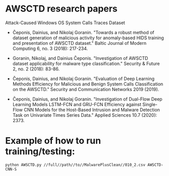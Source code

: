 # AWSCTD research papers

Attack-Caused Windows OS System Calls Traces Dataset

 - Čeponis, Dainius, and Nikolaj Goranin. "Towards a robust method of dataset generation of malicious activity for anomaly-based HIDS training and presentation of AWSCTD dataset." Baltic Journal of Modern Computing 6, no. 3 (2018): 217-234.

 - Goranin, Nikolaj, and Dainius Čeponis. "Investigation of AWSCTD dataset applicability for malware type classification." Security & Future 2, no. 2 (2018): 83-86.

 - Čeponis, Dainius, and Nikolaj Goranin. "Evaluation of Deep Learning Methods Efficiency for Malicious and Benign System Calls Classification on the AWSCTD." Security and Communication Networks 2019 (2019).
 - Čeponis, Dainius, and Nikolaj Goranin. "Investigation of Dual-Flow Deep Learning Models LSTM-FCN and GRU-FCN Efficiency against Single-Flow CNN Models for the Host-Based Intrusion and Malware Detection Task on Univariate Times Series Data." Applied Sciences 10.7 (2020): 2373.
 
 # Example of how to run training/testing:
 ```
 python AWSCTD.py //full//path//to//MalwarePlusClean//010_2.csv AWSCTD-CNN-S
 ```
